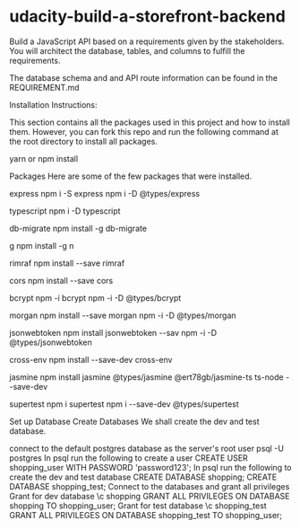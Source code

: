 # udacity-build-a-storefront-backend
Build a JavaScript API based on a requirements given by the stakeholders. You will architect the database, tables, and columns to fulfill the requirements.

The database schema and and API route information can be found in the REQUIREMENT.md

Installation Instructions:

This section contains all the packages used in this project and how to install them. However, you can fork this repo and run the following command at the root directory to install all packages.

yarn or npm install

Packages
Here are some of the few packages that were installed.

express
npm i -S express npm i -D @types/express

typescript
npm i -D typescript

db-migrate
npm install -g db-migrate

g
npm install -g n

rimraf
npm install --save rimraf

cors
npm install --save cors

bcrypt
npm -i bcrypt npm -i -D @types/bcrypt

morgan
npm install --save morgan npm -i -D @types/morgan

jsonwebtoken
npm install jsonwebtoken --sav npm -i -D @types/jsonwebtoken

cross-env
npm install --save-dev cross-env

jasmine
npm install jasmine @types/jasmine @ert78gb/jasmine-ts ts-node --save-dev

supertest
npm i supertest npm i --save-dev @types/supertest

Set up Database
Create Databases
We shall create the dev and test database.

connect to the default postgres database as the server's root user psql -U postgres
In psql run the following to create a user
CREATE USER shopping_user WITH PASSWORD 'password123';
In psql run the following to create the dev and test database
CREATE DATABASE shopping;
CREATE DATABASE shopping_test;
Connect to the databases and grant all privileges
Grant for dev database
\c shopping
GRANT ALL PRIVILEGES ON DATABASE shopping TO shopping_user;
Grant for test database
\c shopping_test
GRANT ALL PRIVILEGES ON DATABASE shopping_test TO shopping_user;

